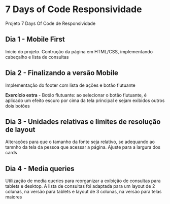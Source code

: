 # 7 Days of Code Responsividade
Projeto 7 Days Of Code de Responsividade

## Dia 1 - Mobile First
Início do projeto. Contrução da página em HTML/CSS, implementando cabeçalho e lista de consultas

## Dia 2 - Finalizando a versão Mobile
Implementação do footer com lista de ações e botão flutuante 

**Exercício extra** - 
Botão flutuante: ao selecionar o botão flutuante, é aplicado um efeito escuro por cima da tela principal e sejam exibidos outros dois botões

## Dia 3 - Unidades relativas e limites de resolução de layout
Alterações para que o tamanho da fonte seja relativo, se adequando ao tamnho da tela da pessoa que acessar a página. Ajuste para a largura dos cards

## Dia 4 - Media queries
Utilização de media queries para reorganizar a exibição de consultas para tablets e desktop. A lista de consultas foi adaptada para um layout de 2 colunas, na versão para tablets e layout de 3 colunas, na versão para telas maiores